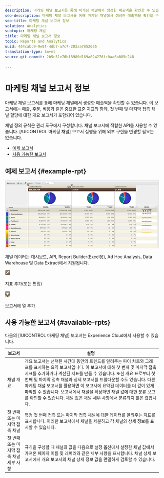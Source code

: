 ```yaml
---
description: 마케팅 채널 보고서를 통해 마케팅 채널에서 생성한 매출액을 확인할 수 있습니다. 이 보고서에는 매출, 주문, 비용과 같은 중요한 표준 지표와 함께, 첫 번째 및 마지막 접촉 채널 할당에 대한 개요 보고서가 포함되어 있습니다.
seo-description: 마케팅 채널 보고서를 통해 마케팅 채널에서 생성한 매출액을 확인할 수 있습니다. 이 보고서에는 매출, 주문, 비용과 같은 중요한 표준 지표와 함께, 첫 번째 및 마지막 접촉 채널 할당에 대한 개요 보고서가 포함되어 있습니다.
seo-title: 마케팅 채널 보고서 정보
solution: Analytics
subtopic: 마케팅 채널
title: 마케팅 채널 보고서 정보
topic: Reports and Analytics
uuid: 464cabc9-9e8f-4db7-a7c7-203aa7852635
translation-type: tm+mt
source-git-commit: 2b5e51e76b18980d169a024276fc0aa6b085c248

---
```



# 마케팅 채널 보고서 정보

마케팅 채널 보고서를 통해 마케팅 채널에서 생성한 매출액을 확인할 수 있습니다. 이 보고서에는 매출, 주문, 비용과 같은 중요한 표준 지표와 함께, 첫 번째 및 마지막 접촉 채널 할당에 대한 개요 보고서가 포함되어 있습니다.

채널 정의 규칙은 관리 도구에서 구성합니다. 채널 보고서에 적합한 API를 사용할 수 있습니다. [!UICONTROL 마케팅 채널] 보고서 실행을 위해 외부 구현을 변경할 필요는 없습니다.

* [예제 보고서](/help/components/c-marketing-channels/c-overview.md)
* [사용 가능한 보고서](/help/components/c-marketing-channels/c-overview.md)

## 예제 보고서 {#example-rpt}

![](assets/overview.png)

채널 데이터는 대시보드, API, Report Builder(Excel용), Ad Hoc Analysis, Data Warehouse 및 Data Extract에서 지원됩니다.

![](assets/metric_edit_icon.png)

지표 추가(또는 편집)

![](assets/add_column_icon.png)

 보고서에 열 추가

## 사용 가능한 보고서 {#available-rpts}

다음의 [!UICONTROL 마케팅 채널] 보고서는 Experience Cloud에서 사용할 수 있습니다.

| 보고서 | 설명 |
|--- |--- |
| 채널 개요 |  개요 보고서는 선택된 시간대 동안의 트렌드를 알려주는 파이 차트와 그래프를 표시하는 요약 보고서입니다. 이 보고서에 대해 첫 번째 및 마지막 접촉 지표를 추가하거나 계산된 지표를 만들 수 있습니다. 또한 개요 표로부터 첫 번째 및 마지막 접촉 채널과 상세 보고서를 드릴다운할 수도 있습니다. 다른 마케팅 채널 보고서를 활용하면 이 보고서에 요약된 데이터를 더 깊이 있게 파악할 수 있습니다.  보고서에서 채널을 확장하면 채널 값에 대한 분류 보고를 확인할 수 있습니다. 채널 값은 채널 세부 사항에서 분류되지 않은 값입니다. |
| 첫 번째 또는 마지막 접촉 채널 | 특정 첫 번째 접촉 또는 마지막 접촉 채널에 대한 데이터를 알려주는 지표를 표시합니다. 이러한 보고서에서 채널을 세분하고 각 채널의 상세 정보를 표시할 수 있습니다. |
| 첫 번째 또는 마지막 접촉 채널 세부 사항 | 규칙을 구성할 때 채널의 값을 다음으로 설정 옵션에서 설정한 채널 값에서 가져온 페이지 이름 및 레퍼러와 같은 세부 사항을 표시합니다. 채널 상세 보고서에서 개요 보고서의 채널 상세 정보 값을 면밀하게 검토할 수 있습니다. |

